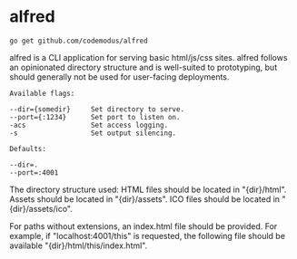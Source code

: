 # alfred

    go get github.com/codemodus/alfred

alfred is a CLI application for serving basic html/js/css sites. alfred follows
an opinionated directory structure and is well-suited to prototyping, but should
generally not be used for user-facing deployments.

    Available flags:

    --dir={somedir}     Set directory to serve.
    --port={:1234}      Set port to listen on.
    -acs                Set access logging.
    -s                  Set output silencing.

    Defaults:

    --dir=.
    --port=:4001

The directory structure used:
HTML files should be located in "{dir}/html".
Assets should be located in "{dir}/assets".
ICO files should be located in "{dir}/assets/ico".

For paths without extensions, an index.html file should be provided. For
example, if "localhost:4001/this" is requested, the following file should be
available "{dir}/html/this/index.html". 
